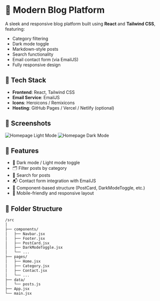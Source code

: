 # 📝 Modern Blog Platform

A sleek and responsive blog platform built using **React** and **Tailwind CSS**, featuring:
- Category filtering
- Dark mode toggle
- Markdown-style posts
- Search functionality
- Email contact form (via EmailJS)
- Fully responsive design

## 🔧 Tech Stack

- **Frontend**: React, Tailwind CSS
- **Email Service**: EmailJS
- **Icons**: Heroicons / Remixicons
- **Hosting**: GitHub Pages / Vercel / Netlify (optional)

## 📸 Screenshots

![Homepage Light Mode](./public/screenshots/home-light.png)
![Homepage Dark Mode](./public/screenshots/home-dark.png)

## 🚀 Features

- 🌙 Dark mode / Light mode toggle
- 🗂️ Filter posts by category
- 🔎 Search for posts
- 📬 Contact form integration with EmailJS
- 🧱 Component-based structure (PostCard, DarkModeToggle, etc.)
- 📱 Mobile-friendly and responsive layout

## 📁 Folder Structure

```bash
/src
│
├── components/
│   ├── Navbar.jsx
│   ├── Footer.jsx
│   ├── PostCard.jsx
│   ├── DarkModeToggle.jsx
│   └── ...
├── pages/
│   ├── Home.jsx
│   ├── Category.jsx
│   ├── Contact.jsx
│   └── ...
├── data/
│   └── posts.js
├── App.jsx
└── main.jsx
